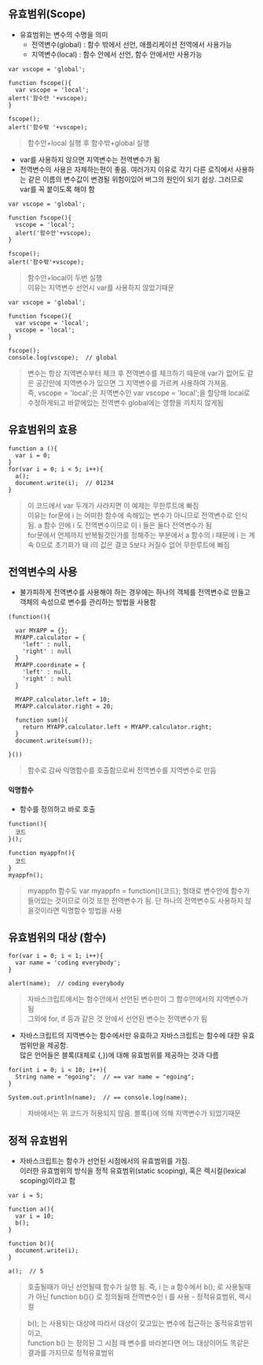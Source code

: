 ## 유효범위(Scope)
- 유효범위는 변수의 수명을 의미
  - 전역변수(global) : 함수 밖에서 선언, 애플리케이션 전역에서 사용가능
  - 지역변수(local) : 함수 안에서 선언, 함수 안에서만 사용가능
```
var vscope = 'global';

function fscope(){
  var vscope = 'local';
alert('함수안 '+vscope);
}

fscope();
alert('함수밖 '+vscope);
```
> 함수안+local 실행 후 함수밖+global 실행

- var를 사용하지 않으면 지역변수는 전역변수가 됨
- 전역변수의 사용은 자제하는편이 좋음. 여러가지 이유로 각기 다른 로직에서 사용하는 같은 이름의 변수값이 변경될 위험이있어 버그의 원인이 되기 쉽상. 그러므로 var를 꼭 붙이도록 해야 함

```
var vscope = 'global';

function fscope(){
  vscope = 'local';
  alert('함수안'+vscope);
}

fscope();
alert('함수밖'+vscope);
```
> 함수안+local이 두번 실행<br />이유는 지역변수 선언시 var를 사용하지 않았기때문

```
var vscope = 'global';

function fscope(){
  var vscope = 'local';
  vscope = 'local';
}

fscope();
console.log(vscope);  // global
```
> 변수는 항상 지역변수부터 체크 후 전역변수를 체크하기 때문에 var가 없어도 같은 공간안에 지역변수가 있으면 그 지역변수를 가르켜 사용하여 가져옴.<br />즉, vscope = 'local';은 지역변수인 var vscope = 'local';을 할당해 local로 수정하게되고 바깥에있는 전역변수 global에는 영향을 끼치지 않게됨


## 유효범위의 효용
```
function a (){
  var i = 0; 
}
for(var i = 0; i < 5; i++){
  a();
  document.write(i);  // 01234
}
```
> 이 코드에서 var 두개가 사라지면 이 예제는 무한루트에 빠짐<br />이유는 for문에 i 는 어떠한 함수에 속해있는 변수가 아니므로 전역변수로 인식 됨. a 함수 안에 i 도 전역변수이므로 이 i 들은 둘다 전역변수가 됨<br />for문에서 언제까지 반복될것인가를 정해주는 부분에서 a 함수의 i 때문에 i 는 계속 0으로 초기화가 돼 i의 값은 결코 5보다 커질수 없어 무한루트에 빠짐


## 전역변수의 사용
- 불가피하게 전역변수를 사용해야 하는 경우에는 하나의 객체를 전역변수로 만들고 객체의 속성으로 변수를 관리하는 방법을 사용함
```
(function(){

  var MYAPP = {};
  MYAPP.calculator = {
    'left' : null,
    'right' : null
  }
  MYAPP.coordinate = {
    'left' : null,
    'right' : null
  }
 
  MYAPP.calculator.left = 10;
  MYAPP.calculator.right = 20;

  function sum(){
    return MYAPP.calculator.left + MYAPP.calculator.right;
  }
  document.write(sum());

}())
```
> 함수로 감싸 익명함수를 호출함으로써 전역변수를 지역변수로 만듬


#### 익명함수
- 함수를 정의하고 바로 호출
```
function(){
  코드
}();
```
```
function myappfn(){
  코드	
}
myappfn();
```
> myappfn 함수도 var myappfn = function(){코드}; 형태로 변수안에 함수가 들어있는 것이므로 이것 또한 전역변수가 됨. 단 하나의 전역변수도 사용하지 않을것이라면 익명함수 방법을 사용


## 유효범위의 대상 (함수)

```
for(var i = 0; i < 1; i++){
  var name = 'coding everybody';
}

alert(name);  // coding everybody
```
> 자바스크립트에서는 함수안에서 선언된 변수만이 그 함수안에서의 지역변수가 됨<br />
그외에 for, if 등과 같은 것 안에서 선언된 변수는 전역변수가 됨

- 자바스크립트의 지역변수는 함수에서만 유효하고 자바스크립트는 함수에 대한 유효범위만을 제공함.<br />많은 언어들은 블록(대체로 {,})에 대해 유효범위를 제공하는 것과 다름
```
for(int i = 0; i < 10; i++){
  String name = "egoing";  // == var name = "egoing";
}

System.out.println(name);  // == console.log(name);
```
> 자바에서는 위 코드가 허용되지 않음. 블록{}에 의해 지역변수가 되었기때문


## 정적 유효범위
- 자바스크립트는 함수가 선언된 시점에서의 유효범위를 가짐.<br />이러한 유효범위의 방식을 정적 유효범위(static scoping), 혹은 렉시컬(lexical scoping)이라고 함
```
var i = 5;
 
function a(){
  var i = 10;
  b();
}
 
function b(){
  document.write(i);
}
 
a();  // 5
```
> 호출될때가 아닌 선언될때 함수가 실행 됨. 즉, i 는 a 함수에서 b(); 로 사용될때가 아닌 function b(){} 로 정의될때 전역변수인 i 를 사용 - 정적유효범위, 렉시컬

> b(); 는 사용되는 대상에 따라서 대상이 갖고있는 변수에 접근하는 동적유효범위이고,<br />function b() 는 정의된 그 시점 때 변수를 바라본다면 어느 대상이어도 똑같은 결과를 가지므로 정적유효범위
